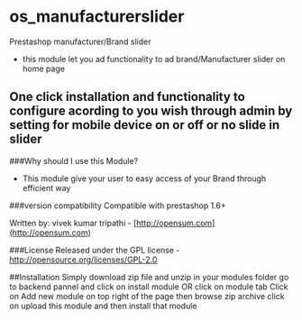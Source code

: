 os_manufacturerslider
=====================

Prestashop manufacturer/Brand slider

* this module let you ad functionality to ad brand/Manufacturer slider on home page
## One click installation and functionality to configure acording to you wish through admin by setting for mobile device on or off or no slide in slider

###Why should I use this Module?
* This module give your user to easy access of your Brand through efficient way 

###version compatibility
Compatible with prestashop 1.6+ 

Written by: vivek kumar tripathi - [http://opensum.com](http://opensum.com)

###License
Released under the GPL license - http://opensource.org/licenses/GPL-2.0



##Installation
Simply download zip file and unzip in your modules folder go to backend pannel and click on install module 
OR
click on module tab Click on Add new module on top right of the page then browse zip archive click on upload this module and then install that module
